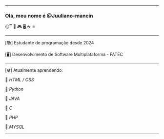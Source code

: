 --------------------------------------------------

<p> <h3> Olá, meu nome é @Juuliano-mancin </h3></p>
<p> 😴 🖖 🎮 🖥️ ☕ ⚛️ </p>

--------------------------------------------------
<p> [📚] Estudante de programação desde 2024 </p>

<p> [🖥️] Desenvolvimento de Software Multiplataforma - FATEC </p>

--------------------------------------------------

<p> [⚙️] Atualmente aprendendo: </p>
<p>  🔹 <i> HTML / CSS </i> </p>
<p>  🔹 <i> Python </i> </p>
<p>  🔹 <i> JAVA </i> </p>
<p>  🔹 <i> C </i> </p>
<p>  🔹 <i> PHP </i> </p>
<p>  🔹 <i> MYSQL </i> </p>

--------------------------------------------------

<!-- - 👋 Hi, I’m @Juuliano-mancin
- 👀 I’m interested in ...
- 🌱 I’m currently learning ...
- 💞️ I’m looking to collaborate on ...
- 📫 How to reach me ...
- 😄 Pronouns: ...
- ⚡ Fun fact: ...
-->

<!---
Juuliano-mancin/Juuliano-mancin is a ✨ special ✨ repository because its `README.md` (this file) appears on your GitHub profile.
You can click the Preview link to take a look at your changes.
--->
